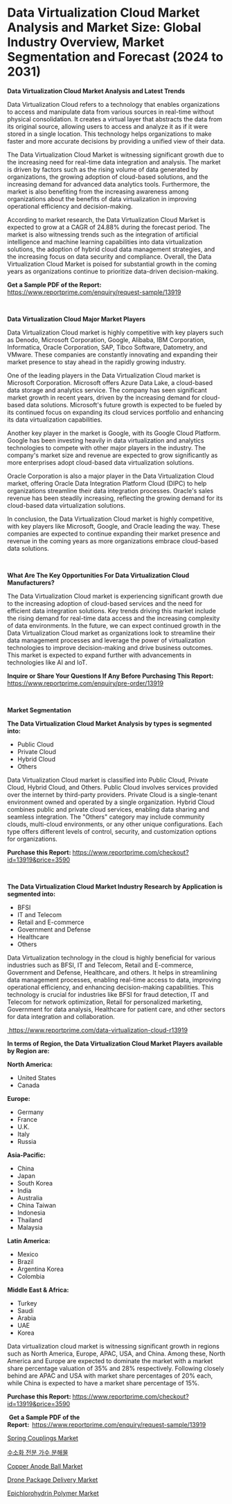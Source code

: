 <p><h1>Data Virtualization Cloud Market Analysis and Market Size: Global Industry Overview, Market Segmentation and Forecast (2024 to 2031)</h1></p><p><strong>Data Virtualization Cloud Market Analysis and Latest Trends</strong></p>
<p><p>Data Virtualization Cloud refers to a technology that enables organizations to access and manipulate data from various sources in real-time without physical consolidation. It creates a virtual layer that abstracts the data from its original source, allowing users to access and analyze it as if it were stored in a single location. This technology helps organizations to make faster and more accurate decisions by providing a unified view of their data.</p><p>The Data Virtualization Cloud Market is witnessing significant growth due to the increasing need for real-time data integration and analysis. The market is driven by factors such as the rising volume of data generated by organizations, the growing adoption of cloud-based solutions, and the increasing demand for advanced data analytics tools. Furthermore, the market is also benefiting from the increasing awareness among organizations about the benefits of data virtualization in improving operational efficiency and decision-making.</p><p>According to market research, the Data Virtualization Cloud Market is expected to grow at a CAGR of 24.88% during the forecast period. The market is also witnessing trends such as the integration of artificial intelligence and machine learning capabilities into data virtualization solutions, the adoption of hybrid cloud data management strategies, and the increasing focus on data security and compliance. Overall, the Data Virtualization Cloud Market is poised for substantial growth in the coming years as organizations continue to prioritize data-driven decision-making.</p></p>
<p><strong>Get a Sample PDF of the Report:&nbsp;</strong> <a href="https://www.reportprime.com/enquiry/request-sample/13919">https://www.reportprime.com/enquiry/request-sample/13919</a></p>
<p>&nbsp;</p>
<p><strong>Data Virtualization Cloud Major Market Players</strong></p>
<p><p>Data Virtualization Cloud market is highly competitive with key players such as Denodo, Microsoft Corporation, Google, Alibaba, IBM Corporation, Informatica, Oracle Corporation, SAP, Tibco Software, Datometry, and VMware. These companies are constantly innovating and expanding their market presence to stay ahead in the rapidly growing industry.</p><p>One of the leading players in the Data Virtualization Cloud market is Microsoft Corporation. Microsoft offers Azure Data Lake, a cloud-based data storage and analytics service. The company has seen significant market growth in recent years, driven by the increasing demand for cloud-based data solutions. Microsoft's future growth is expected to be fueled by its continued focus on expanding its cloud services portfolio and enhancing its data virtualization capabilities.</p><p>Another key player in the market is Google, with its Google Cloud Platform. Google has been investing heavily in data virtualization and analytics technologies to compete with other major players in the industry. The company's market size and revenue are expected to grow significantly as more enterprises adopt cloud-based data virtualization solutions.</p><p>Oracle Corporation is also a major player in the Data Virtualization Cloud market, offering Oracle Data Integration Platform Cloud (DIPC) to help organizations streamline their data integration processes. Oracle's sales revenue has been steadily increasing, reflecting the growing demand for its cloud-based data virtualization solutions.</p><p>In conclusion, the Data Virtualization Cloud market is highly competitive, with key players like Microsoft, Google, and Oracle leading the way. These companies are expected to continue expanding their market presence and revenue in the coming years as more organizations embrace cloud-based data solutions.</p></p>
<p>&nbsp;</p>
<p><strong>What Are The Key Opportunities For Data Virtualization Cloud Manufacturers?</strong></p>
<p><p>The Data Virtualization Cloud market is experiencing significant growth due to the increasing adoption of cloud-based services and the need for efficient data integration solutions. Key trends driving this market include the rising demand for real-time data access and the increasing complexity of data environments. In the future, we can expect continued growth in the Data Virtualization Cloud market as organizations look to streamline their data management processes and leverage the power of virtualization technologies to improve decision-making and drive business outcomes. This market is expected to expand further with advancements in technologies like AI and IoT.</p></p>
<p><strong>Inquire or Share Your Questions If Any Before Purchasing This Report:</strong> <a href="https://www.reportprime.com/enquiry/pre-order/13919">https://www.reportprime.com/enquiry/pre-order/13919</a></p>
<p>&nbsp;</p>
<p><strong>Market Segmentation</strong></p>
<p><strong>The Data Virtualization Cloud Market Analysis by types is segmented into:</strong></p>
<p><ul><li>Public Cloud</li><li>Private Cloud</li><li>Hybrid Cloud</li><li>Others</li></ul></p>
<p><p>Data Virtualization Cloud market is classified into Public Cloud, Private Cloud, Hybrid Cloud, and Others. Public Cloud involves services provided over the internet by third-party providers. Private Cloud is a single-tenant environment owned and operated by a single organization. Hybrid Cloud combines public and private cloud services, enabling data sharing and seamless integration. The "Others" category may include community clouds, multi-cloud environments, or any other unique configurations. Each type offers different levels of control, security, and customization options for organizations.</p></p>
<p><strong>Purchase this Report:&nbsp;</strong><a href="https://www.reportprime.com/checkout?id=13919&price=3590">https://www.reportprime.com/checkout?id=13919&price=3590</a></p>
<p>&nbsp;</p>
<p><strong>The Data Virtualization Cloud Market Industry Research by Application is segmented into:</strong></p>
<p><ul><li>BFSI</li><li>IT and Telecom</li><li>Retail and E-commerce</li><li>Government and Defense</li><li>Healthcare</li><li>Others</li></ul></p>
<p><p>Data Virtualization technology in the cloud is highly beneficial for various industries such as BFSI, IT and Telecom, Retail and E-commerce, Government and Defense, Healthcare, and others. It helps in streamlining data management processes, enabling real-time access to data, improving operational efficiency, and enhancing decision-making capabilities. This technology is crucial for industries like BFSI for fraud detection, IT and Telecom for network optimization, Retail for personalized marketing, Government for data analysis, Healthcare for patient care, and other sectors for data integration and collaboration.</p></p>
<p><a href="https://www.reportprime.com/data-virtualization-cloud-r13919">&nbsp;https://www.reportprime.com/data-virtualization-cloud-r13919</a></p>
<p><strong>In terms of Region, the Data Virtualization Cloud Market Players available by Region are:</strong></p>
<p>
    <p> <strong> North America: </strong>
        <ul>
            <li>United States</li>
            <li>Canada</li>
        </ul>
        </p> 
    <p> <strong> Europe: </strong>
        <ul>
            <li>Germany</li>
            <li>France</li>
            <li>U.K.</li>
            <li>Italy</li>
            <li>Russia</li>
        </ul>
        </p> 
    <p> <strong> Asia-Pacific: </strong>
        <ul>
            <li>China</li>
            <li>Japan</li>
            <li>South Korea</li>
            <li>India</li>
            <li>Australia</li>
            <li>China Taiwan</li>
            <li>Indonesia</li>
            <li>Thailand</li>
            <li>Malaysia</li>
        </ul>
        </p> 
    <p> <strong> Latin America: </strong>
        <ul>
            <li>Mexico</li>
            <li>Brazil</li>
            <li>Argentina Korea</li>
            <li>Colombia</li>
        </ul>
        </p> 
    <p> <strong> Middle East & Africa: </strong>
        <ul>
            <li>Turkey</li>
            <li>Saudi</li>
            <li>Arabia</li>
            <li>UAE</li>
            <li>Korea</li>
        </ul>
    </p>
    </p>
<p><p>Data virtualization cloud market is witnessing significant growth in regions such as North America, Europe, APAC, USA, and China. Among these, North America and Europe are expected to dominate the market with a market share percentage valuation of 35% and 28% respectively. Following closely behind are APAC and USA with market share percentages of 20% each, while China is expected to have a market share percentage of 15%.</p></p>
<p><strong>Purchase this Report: </strong><a href="https://www.reportprime.com/checkout?id=13919&price=3590">https://www.reportprime.com/checkout?id=13919&price=3590</a></p>
<p>&nbsp;<strong>Get a Sample PDF of the Report:&nbsp;&nbsp;</strong><a href="https://www.reportprime.com/enquiry/request-sample/13919">https://www.reportprime.com/enquiry/request-sample/13919</a></p>
<p><strong></strong></p>
<p><p><a href="https://www.linkedin.com/pulse/spring-couplings-market-provides-detailed-segmentation-based-jn7ye?trackingId=5kSJ0gpm1V%2BQb%2BPdVaAcLQ%3D%3D">Spring Couplings Market</a></p><p><a href="https://medium.com/@kennayundt/%EC%88%98%EC%86%8C%ED%99%94%EB%90%9C-%EC%A0%84%EB%B6%84-%EA%B0%80%EC%88%98%EB%B6%84%ED%95%B4%EB%AC%BC-%EC%8B%9C%EC%9E%A5-%ED%86%B5%EC%B0%B0-%EC%8B%9C%EC%9E%A5-%EB%8F%99%ED%96%A5-%EC%84%B1%EC%9E%A5-2024%EB%85%84%EB%B6%80%ED%84%B0-2031%EB%85%84%EA%B9%8C%EC%A7%80%EC%9D%98-%EC%98%88%EC%B8%A1-3c2b0595c197">수소화 전분 가수 분해물</a></p><p><a href="https://issuu.com/reportprime-2/docs/copper-anode-ball-market-size-2030.pptx">Copper Anode Ball Market</a></p><p><a href="https://github.com/brentleyjimmiealvaradoz4l1rea/Market-Research-Report-List-2/blob/main/drone-package-delivery-market.md">Drone Package Delivery Market</a></p><p><a href="https://issuu.com/reportprime-2/docs/epichlorohydrin-polymer-market-size-2030.pptx">Epichlorohydrin Polymer Market</a></p></p>